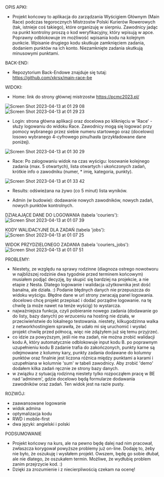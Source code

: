 OPIS APKI:
* Projekt końcowy to aplikacja do zarządzania Wyścigiem Głównym (Main Race) podczas tegorocznych Mistrzostw Polski Kurierów Rowerowych (tak, istnieje coś takiego), które organizuję w sierpniu. Zawodnicy jadąc na punkt kontrolny proszą o kod weryfikacyjny, który wpisują w apce. Poprawny odblokowuje im możliwość wpisania kodu na kolejnym punkcie. Wpisanie drugiego kodu skutkuje zamknięciem zadania, dodaniem punktów na ich konto. Niezamknięte zadania skutkują minusowymi punktami.

BACK-END:
* Repozytorium Back-Endowe znajduje się tutaj: https://github.com/xkrsx/main-race-be

WIDOKI:
* Home: link do strony głównej mistrzostw https://pcmc2023.pl/

![Screen Shot 2023-04-13 at 01 29 08](https://user-images.githubusercontent.com/98549349/231608201-6cec106e-22e6-4649-9d1f-c7a5ef802292.png)
![Screen Shot 2023-04-13 at 01 29 23](https://user-images.githubusercontent.com/98549349/231608105-ef4dff66-6001-4f6a-b5be-579a3e99fbb4.png)

* Login: strona główna aplikacji oraz docelowa po kliknięciu w 'Race' - służy logowaniu do widoku Race. Zawodnicy mogą się logować przy pomocy wybranego przez siebie numeru startowego oraz (docelowo) losowo wybranego 4-cyfrowego pinu/hasła (przykładowane dane poniżej). 

![Screen Shot 2023-04-13 at 01 30 29](https://user-images.githubusercontent.com/98549349/231608241-808e6885-a2cf-4bd4-b1fd-f79258276e74.png)

* Race: Po zalogowaniu widok na czas wyścigu: losowanie kolejnego zadania (max. 5 otwartych), lista otwartych i ukończonych zadań, krótkie info o zawodniku (numer, * imię, kategoria, punkty).

![Screen Shot 2023-04-13 at 01 33 42](https://user-images.githubusercontent.com/98549349/231608322-a2ca4df7-16a2-43f9-9d29-889dc2b5c175.png)

* Results: odświeżana na żywo (co 5 minut) lista wyników.

* Admin (w budowie): dodawanie nowych zawodników, nowych zadań, nowych punktów kontrolnych.

DZIAŁAJĄCE DANE DO LOGOWANIA (tabela 'couriers'):
![Screen Shot 2023-04-13 at 01 07 39](https://user-images.githubusercontent.com/98549349/231605610-0c581f95-41aa-4e2e-9d06-6cc22a82d724.png)

KODY WALIDACYJNE DLA ZADAŃ (tabela 'jobs'):
![Screen Shot 2023-04-13 at 01 07 25](https://user-images.githubusercontent.com/98549349/231605733-3bcec061-dfc4-43c6-854b-009d6e05866e.png)

WIDOK PRZYDZIELONEGO ZADANIA (tabela 'couriers_jobs'):
![Screen Shot 2023-04-13 at 01 07 51](https://user-images.githubusercontent.com/98549349/231607004-4f1acddf-1435-4d5a-90e5-efad4eb20aa8.png)

PROBLEMY:
* Niestety, ze względu na sprawy rodzinne (diagnoza ostrego nowotworu w najbliższej rodzinie dwa tygodnie przed terminem końcowym) musiałem podjąć decyzję, by skupić się bardziej na projekcie, a nie etapie z Nesta. Dlatego logowanie i walidacja użytkownika jest dość banalna, ale działa. :) Podanie błędnych danych nie przepuszcza do widoku wyścigu. Błędne dane w url strony zwracają panel logowania.
docelowo chcę projekt przepisać i dodać porządne logowanie. na tę chwilę (a może nawet na tenże wyścig) to wystarcza.
* najważniejsza funkcja, czyli pobieranie nowego zadania (dodawanie go do listy, bazy danych) po wrzuceniu na hosting nie działa, w przeciwieństwie do lokalnego testowania. niestety, kilkugodzinna walka z networkhostingiem sprawiła, że udało mi się uruchomić i wysłać projekt chwilę przed północą, więc nie zdążyłem już się temu przyjrzeć.
* co idzie za powyższym, jeśli nie ma zadań, nie można zrobić walidacji kodu A, który automatycznie odblokowuje input kodu B. po poprawnym uzupełnieniu kodu B zadanie trafia do zakończonych, punkty karne są odejmowane z kolumny kary, punkty zadania dodawane do kolumny punktów oraz finalnie jest liczona różnica między punktami a karami i uzupełniana w kolumnie 'sum' w tabeli zawodnicy. Aby zrobić 'demo' dodałem kilka zadań ręcznie ze strony bazy danych.
* w związku z sytuacją rodzinną niestety tylko rozpocząłem pracę w BE nad 'adminem', gdzie docelowo będą formularze dodawania zawodników oraz zadań. Ten widok jest na razie pusty.

ROZWÓJ:
* zaawansowane logowanie
* widok admina
* optymalizacja kodu
* RWD i mobile-first
* dwa języki: angielski i polski

PODSUMOWANIE
* Projekt końcowy na kurs, ale na pewno będę dalej nad nim pracował, zwłaszcza korygował powyższe problemy już on-line. Dodaję to, żeby nie było, że oszukuję i wysłałem projekt. Owszem, będę go sobie dłubał, ale nie dlatego, że oszukałem termin. Możliwe, że wydłubię problem zanim przejrzycie kod. :)
* Dzięki za zrozumienie i z niecierpliwością czekam na ocenę!
